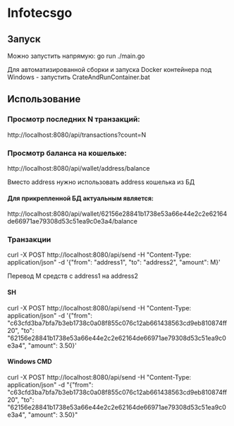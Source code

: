 # Infotecsgo
## Запуск

Можно запустить напрямую: go run ./main.go

Для автоматизированной сборки и запуска Docker контейнера под Windows - запустить CrateAndRunContainer.bat

## Использование

### Просмотр последних N транзакций:
http://localhost:8080/api/transactions?count=N

### Просмотр баланса на кошельке:
http://localhost:8080/api/wallet/address/balance

Вместо address нужно использовать address кошелька из БД

#### Для прикрепленной БД актуальным является:
http://localhost:8080/api/wallet/62156e28841b1738e53a66e44e2c2e62164de66971ae79308d53c51ea9c0e3a4/balance

### Транзакции

curl -X POST http://localhost:8080/api/send -H "Content-Type: application/json" -d '{"from": "address1", "to": "address2", "amount": M}'

Перевод M средств с address1 на address2

#### SH
curl -X POST http://localhost:8080/api/send -H "Content-Type: application/json" -d '{"from": "c63cfd3ba7bfa7b3eb1738c0a08f855c076c12ab661438563cd9eb810874ff20", "to": "62156e28841b1738e53a66e44e2c2e62164de66971ae79308d53c51ea9c0e3a4", "amount": 3.50}'

#### Windows CMD
curl -X POST http://localhost:8080/api/send -H "Content-Type: application/json" -d "{\"from\": \"c63cfd3ba7bfa7b3eb1738c0a08f855c076c12ab661438563cd9eb810874ff20\", \"to\": \"62156e28841b1738e53a66e44e2c2e62164de66971ae79308d53c51ea9c0e3a4\", \"amount\": 3.50}"
